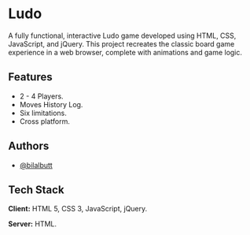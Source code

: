 
# Ludo

A fully functional, interactive Ludo game developed using HTML, CSS, JavaScript, and jQuery. This project recreates the classic board game experience in a web browser, complete with animations and game logic.


## Features

- 2 - 4 Players.
- Moves History Log.
- Six limitations.
- Cross platform.


## Authors

- [@bilalbutt](https://www.github.com/bilalbutt)


## Tech Stack

**Client:** HTML 5, CSS 3, JavaScript, jQuery.

**Server:** HTML.